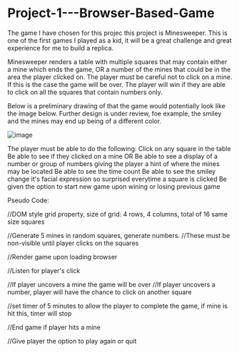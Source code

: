 # Project-1---Browser-Based-Game

The game I have chosen for this projec this project is Minesweeper. This is one of the first games I played as a kid, it will be a great challenge and great experience for me to build a replica. 

Minesweeper renders a table with multiple squares that may contain either a mine which ends the game, OR a number of the mines that could be in the area the player clicked on. The player must be careful not to click on a mine. If this is the case the game will be over. The player will win if they are able to click on all the squares that contain numbers only.

Below is a preliminary drawing of that the game would potentially look like the image below. Further design is under review, foe example, the smiley and the mines may end up being of a different color.


![image](https://github.com/irishjack490/Project-1---Browser-Based-Game/assets/146676274/79f1df3b-7c06-4f3b-b6e5-3904299e13f8)


The player must be able to do the following:
 Click on any square in the table 
 Be able to see if they clicked on a mine OR
 Be able to see a display of a number or group of numbers giving the player a hint of where the mines may be located
 Be able to see the time count
 Be able to see the smiley change it's facial expression so surprised everytime a square is clicked
 Be given the option to start new game upon wining or losing previous game

 Pseudo Code:

 //DOM style grid property, size of grid: 4 rows, 4 columns, total of 16 same size squares

 //Generate 5 mines in random squares, generate numbers. 
 //These must be non-visible until player clicks on the squares

 //Render game upon loading browser

 //Listen for player's click 

 //If  player uncovers a mine the game will be over
 //If player uncovers a number, player will have the chance to click on another square
 
 //set timer of 5 minutes to allow the player to complete the game, if mine is hit this, timer will stop 

 //End game if player hits a mine

 //Give player the option to play again or quit 
